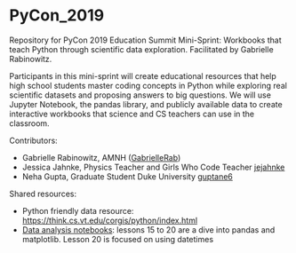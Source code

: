 # PyCon_2019
Repository for PyCon 2019 Education Summit Mini-Sprint: Workbooks that teach Python through scientific data exploration. Facilitated by Gabrielle Rabinowitz.

Participants in this mini-sprint will create educational resources that help high school students master coding concepts in Python while exploring real scientific datasets and proposing answers to big questions. We will use Jupyter Notebook, the pandas library, and publicly available data to create interactive workbooks that science and CS teachers can use in the classroom.

Contributors:
* Gabrielle Rabinowitz, AMNH ([GabrielleRab](https://github.com/GabrielleRab))
* Jessica Jahnke, Physics Teacher and Girls Who Code Teacher [jejahnke](https://github.com/jejahnke)
* Neha Gupta, Graduate Student Duke University  [guptane6](https://github.com/guptane6)



Shared resources:
* Python friendly data resource: https://think.cs.vt.edu/corgis/python/index.html
* [Data analysis notebooks](https://github.com/chalmerlowe/jarvis_II): lessons 15 to 20 are a dive into pandas and matplotlib. Lesson 20 is focused on using datetimes 
